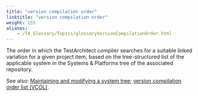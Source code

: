 ```yaml
--- 
title: "version compilation order"
linktitle: "version compilation order"
weight: 155
aliases: 
    - /TA_Glossary/Topics/glossaryVersionCompilationOrder.html
---
```


The order in which the TestArchitect compiler searches for a suitable linked variation for a given project item, based on the tree-structured list of the applicable system in the Systems & Platforms tree of the associated repository.

See also: [Maintaining and modifying a system tree](/TA_Help/Topics/Variations_create_linked_mainitaining_modifying_system_tree.html); [version compilation order list \(VCOL\)](glossaryVersionCompilationOrderList.html).

